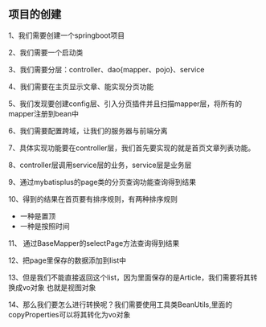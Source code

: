 ## 项目的创建
1、我们需要创建一个springboot项目

2、我们需要一个启动类

3、我们需要分层：controller、dao{mapper、pojo}、service

4、我们需要在主页显示文章、能实现分页功能

5、我们发现要创建config层、引入分页插件并且扫描mapper层，将所有的mapper注册到bean中

6、我们需要配置跨域，让我们的服务器与前端分离

7、具体实现功能要在controller层，我们首先要实现的就是首页文章列表功能。

8、controller层调用service层的业务，service层是业务层

9、通过mybatisplus的page类的分页查询功能查询得到结果

10、得到的结果在首页要有排序规则，有两种排序规则

- 一种是置顶
- 一种是按照时间

11、 通过BaseMapper的selectPage方法查询得到结果

12、把page里保存的数据添加到list中

13、但是我们不能直接返回这个list，因为里面保存的是Article，我们需要将其转换成vo对象
也就是视图对象

14、那么我们要怎么进行转换呢？我们需要使用工具类BeanUtils,里面的copyProperties可以将其转化为vo对象